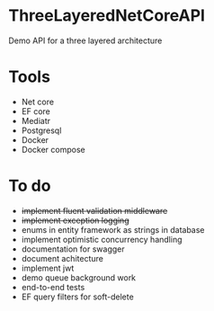 # ThreeLayeredNetCoreAPI
Demo API for a three layered architecture

# Tools
- Net core
- EF core
- Mediatr
- Postgresql
- Docker
- Docker compose


# To do
- ~~implement fluent validation middleware~~
- ~~implement exception logging~~
- enums in entity framework as strings in database
- implement optimistic concurrency handling
- documentation for swagger
- document achitecture
- implement jwt
- demo queue background work
- end-to-end tests
- EF query filters for soft-delete
